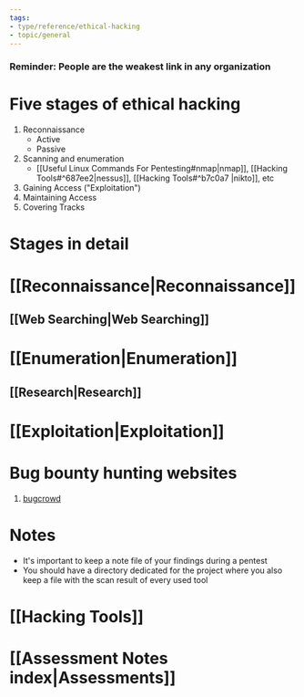 ```yaml
---
tags:
- type/reference/ethical-hacking
- topic/general
---
```

### Reminder: People are the weakest link in any organization
# Five stages of ethical hacking
1. Reconnaissance
	- Active
	- Passive
2. Scanning and enumeration
	- [[Useful Linux Commands For Pentesting#nmap|nmap]], [[Hacking Tools#^687ee2|nessus]], [[Hacking Tools#^b7c0a7 |nikto]], etc
3. Gaining Access ("Exploitation")
4. Maintaining Access
5. Covering Tracks

# Stages in detail 
# [[Reconnaissance|Reconnaissance]]
## [[Web Searching|Web Searching]]
# [[Enumeration|Enumeration]]
## [[Research|Research]]
# [[Exploitation|Exploitation]]

# Bug bounty hunting websites
1. [bugcrowd](https://www.bugcrowd.com/customer/)
# Notes
- It's important to keep a note file of your findings during a pentest
- You should have a directory dedicated for the project where you also keep a file with the scan result of every used tool

# [[Hacking Tools]]

# [[Assessment Notes index|Assessments]]

